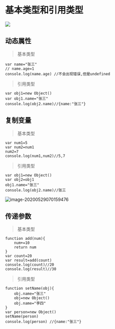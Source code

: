 # 基本类型和引用类型

![](https://gitee.com/UvDream/images/raw/master/images/20200529062814.png)

## 动态属性

> 基本类型

```
var name="张三"
// name.age=1
console.log(name.age) //不会出现错误,但是undefined
```

> 引用类型

```
var obj1=new Object()
var obj1.name="张三"
console.log(obj2.name)//{name:"张三"}
```

## 复制变量

> 基本类型

```
var num1=5
var num2=num1
num2=7
console.log(num1,num2)//5,7
```

> 引用类型

```
var obj1=new Object()
var obj2=obj1
obj1.name="张三"
console.log(obj2.name)//张三
```

![image-20200529070159476](https://gitee.com/UvDream/images/raw/master/images/20200529070201.png)

## 传递参数

> 基本类型

```
function add(num){
    num+=10
    return num
}
var count=20
var result=add(count)
console.log(count)//20
console.log(result)//30
```

> 引用类型

```
function setName(obj){
    obj.name="张三"
    obj=new Object()
    obj.name="李四"
}
var person=new Object()
setName(person)
console.log(person) //{name:"张三"}
```
